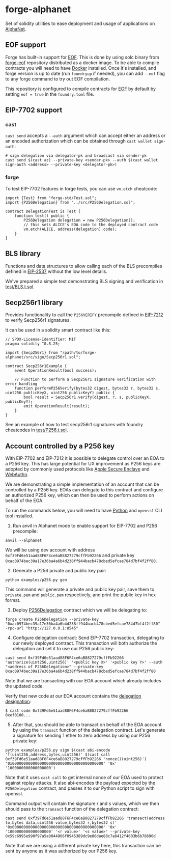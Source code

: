 # forge-alphanet

Set of solidity utilities to ease deployment and usage of applications on
[AlphaNet].

## EOF support

Forge has built-in support for [EOF]. This is done by using solc binary from [forge-eof] repository distributed as a docker image. To be able to compile contracts you will need to have [Docker] installed. Once it's installed, and forge version is up to date (run `foundryup` if needed), you can add `--eof` flag to any forge command to try out EOF compilation.

This repository is configured to compile contracts for [EOF] by default by setting `eof = true` in the `foundry.toml` file.

## EIP-7702 support

### cast

`cast send` accepts a `--auth` argument which can accept either an address or an encoded authorization which can be obtained through `cast wallet sign-auth`:

```shell
# sign delegation via delegator-pk and broadcast via sender-pk
cast send $(cast az) --private-key <sender-pk> --auth $(cast wallet sign-auth <address> --private-key <delegator-pk>)
```

### forge

To test EIP-7702 features in forge tests, you can use `vm.etch` cheatcode:
```solidity
import {Test} from "forge-std/Test.sol";
import {P256Delegation} from "../src/P256Delegation.sol";

contract DelegationTest is Test {
    function test() public {
        P256Delegation delegation = new P256Delegation();
        // this sets ALICE's EOA code to the deployed contract code
        vm.etch(ALICE, address(delegation).code);
    }
}
```

## BLS library

Functions and data structures to allow calling each of the BLS precompiles defined in [EIP-2537]
without the low level details.

We've prepared a simple test demonstrating BLS signing and verification in [test/BLS.t.sol](test/BLS.t.sol).

## Secp256r1 library

Provides functionality to call the `P256VERIFY` precompile defined in [EIP-7212]
to verify Secp256r1 signatures.

It can be used in a solidity smart contract like this:
```solidity
// SPDX-License-Identifier: MIT
pragma solidity ^0.8.25;

import {Secp256r1} from "/path/to/forge-alphanet/src/sign/Secp256r1.sol";

contract Secp256r1Example {
    event OperationResult(bool success);

    // Function to perform a Secp256r1 signature verification with error handling
    function performP256Verify(bytes32 digest, bytes32 r, bytes32 s, uint256 publicKeyX, uint256 publicKeyY) public {
        bool result = Secp256r1.verify(digest, r, s, publicKeyX, publicKeyY);
        emit OperationResult(result);
    }
}
```

See an example of how to test secp256r1 signatures with foundry cheatcodes in [test/P256.t.sol](test/P256.t.sol).

## Account controlled by a P256 key

With EIP-7702 and EIP-7212 it is possible to delegate control over an EOA to a P256 key. This has large potential for UX improvement as P256 keys are adopted by commonly used protocols like [Apple Secure Enclave] and [WebAuthn].

We are demonstrating a simple implementation of an account that can be controlled by a P256 key. EOAs can delegate to this contract and configure an authorized P256 key, which can then be used to perform actions on behalf of the EOA.

To run the commands below, you will need to have [Python] and `openssl` CLI tool installed.

1. Run anvil in Alphanet mode to enable support for EIP-7702 and P256 precompile:
```shell
anvil --alphanet
```
We will be using dev account with address `0xf39Fd6e51aad88F6F4ce6aB8827279cffFb92266` and private key `0xac0974bec39a17e36ba4a6b4d238ff944bacb478cbed5efcae784d7bf4f2ff80`.

2. Generate a P256 private and public key pair:
```shell
python examples/p256.py gen
```

This command will generate a private and public key pair, save them to `private.pem` and `public.pem` respectively, and print the public key in hex format.

3. Deploy [P256Delegation](src/P256Delegation.sol) contract which we will be delegating to:
```shell
forge create P256Delegation --private-key "0xac0974bec39a17e36ba4a6b4d238ff944bacb478cbed5efcae784d7bf4f2ff80" --rpc-url "http://127.0.0.1:8545"
```

4. Configure delegation contract:
Send EIP-7702 transaction, delegating to our newly deployed contract.
This transaction will both authorize the delegation and set it to use our P256 public key:
```shell
cast send 0xf39Fd6e51aad88F6F4ce6aB8827279cffFb92266 'authorize(uint256,uint256)' '<public key X>' '<public key Y>' --auth "<address of P256Delegation>" --private-key 0xac0974bec39a17e36ba4a6b4d238ff944bacb478cbed5efcae784d7bf4f2ff80
```
Note that we are transacting with our EOA account which already includes the updated code.

Verify that new code at our EOA account contains the [delegation designation]:
```shell
$ cast code 0xf39Fd6e51aad88F6F4ce6aB8827279cffFb92266
0xef0100...
```

5. After that, you should be able to transact on behalf of the EOA account by using the `transact` function of the delegation contract.
Let's generate a signature for sending 1 ether to zero address by using our P256 private key:
```shell
python examples/p256.py sign $(cast abi-encode 'f(uint256,address,bytes,uint256)' $(cast call 0xf39Fd6e51aad88F6F4ce6aB8827279cffFb92266 'nonce()(uint256)') '0x0000000000000000000000000000000000000000' '0x' '1000000000000000000')
```

Note that it uses `cast call` to get internal nonce of our EOA used to protect against replay attacks.
It also abi-encodes the payload expected by the `P256Delegation` contract, and passes it to our Python script to sign with openssl.

Command output will contain the signature r and s values, which we then should pass to the `transact` function of the delegation contract:
```shell
cast send 0xf39Fd6e51aad88F6F4ce6aB8827279cffFb92266 'transact(address to,bytes data,uint256 value,bytes32 r,bytes32 s)' '0x0000000000000000000000000000000000000000' '0x' '1000000000000000000' '<r value>' '<s value>' --private-key 0x59c6995e998f97a5a0044966f0945389dc9e86dae88c7a8412f4603b6b78690d
```

Note that we are using a different private key here, this transaction can be sent by anyone as it was authorized by our P256 key.


[AlphaNet]: https://github.com/paradigmxyz/alphanet
[EOF]: https://github.com/ethereum/EIPs/blob/master/EIPS/eip-3540.md
[forge-eof]: https://github.com/paradigmxyz/forge-eof
[Docker]: https://docs.docker.com/
[EIP-2537]: https://eips.ethereum.org/EIPS/eip-2537
[EIP-7212]: https://eips.ethereum.org/EIPS/eip-7212
[EIP-3074]: https://eips.ethereum.org/EIPS/eip-3074
[foundry-alphanet]: https://github.com/paradigmxyz/foundry-alphanet
[Apple Secure Enclave]: https://support.apple.com/guide/security/secure-enclave-sec59b0b31ff/web
[WebAuthn]: https://webauthn.io/
[Python]: https://www.python.org/
[delegation designation]: https://github.com/ethereum/EIPs/blob/master/EIPS/eip-7702.md#delegation-designation
[EIP-7702]: https://eips.ethereum.org/EIPS/eip-7702
